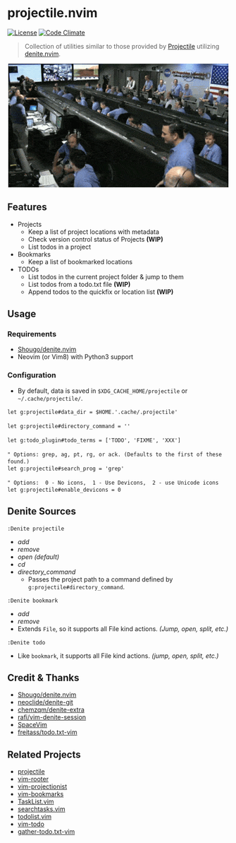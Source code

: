# projectile.nvim #

[![License](https://img.shields.io/github/license/dunstontc/projectile.nvim.svg)](https://github.com/dunstontc/projectile.nvim/blob/master/LICENSE)
[![Code Climate](https://img.shields.io/codeclimate/issues/github/me-and/mdf.svg)](https://github.com/dunstontc/projectile.nvim/issues)

> Collection of utilities similar to those provided by [Projectile](https://github.com/bbatsov/projectile) utilizing [denite.nvim](https://github.com/Shougo/denite.nvim).

<div align="center">
    <img src="https://raw.githubusercontent.com/dunstontc/assets/master/gifs/yes.gif" alt="mission-control"/>
</div>


## Features ##

  - Projects
    - Keep a list of project locations with metadata
    - Check version control status of Projects **(WIP)**
    - List todos in a project
  - Bookmarks
    - Keep a list of bookmarked locations
  - TODOs
    - List todos in the current project folder & jump to them
    - List todos from a todo.txt file **(WIP)**
    - Append todos to the quickfix or location list **(WIP)**


## Usage ##

### Requirements ###
  - [Shougo/denite.nvim](https://github.com/Shougo/denite.nvim)
  - Neovim (or Vim8) with Python3 support

### Configuration ###
  - By default, data is saved in `$XDG_CACHE_HOME/projectile` or `~/.cache/projectile/`.  

```viml
let g:projectile#data_dir = $HOME.'.cache/.projectile'

let g:projectile#directory_command = ''

let g:todo_plugin#todo_terms = ['TODO', 'FIXME', 'XXX']

" Options: grep, ag, pt, rg, or ack. (Defaults to the first of these found.)
let g:projectile#search_prog = 'grep'

" Options:  0 - No icons,  1 - Use Devicons,  2 - use Unicode icons 
let g:projectile#enable_devicons = 0
```


## Denite Sources ##
```viml
:Denite projectile
```
  - *add*
  - *remove*
  - *open (default)*
  - *cd*
  - *directory_command*
    - Passes the project path to a command defined by `g:projectile#directory_command`.

```viml
:Denite bookmark
```
  - *add*
  - *remove*
  - Extends `File`, so it supports all File kind actions. *(Jump, open, split, etc.)*

```viml
:Denite todo
```
  - Like `bookmark`, it supports all File kind actions. *(jump, open, split, etc.)*


## Credit & Thanks ##
  - [Shougo/denite.nvim](https://github.com/Shougo/denite.nvim)
  - [neoclide/denite-git](https://github.com/neoclide/denite-git)
  - [chemzqm/denite-extra](https://github.com/chemzqm/denite-extra)
  - [rafi/vim-denite-session](https://github.com/rafi/vim-denite-session)
  - [SpaceVim](https://github.com/SpaceVim/SpaceVim)
  - [freitass/todo.txt-vim](https://github.com/freitass/todo.txt-vim)


## Related Projects ##
  - [projectile](https://github.com/bbatsov/projectile)
  - [vim-rooter](https://github.com/airblade/vim-rooter)
  - [vim-projectionist](https://github.com/tpope/vim-projectionist)
  - [vim-bookmarks](https://github.com/MattesGroeger/vim-bookmarks)
  - [TaskList.vim](https://github.com/vim-scripts/TaskList.vim)
  - [searchtasks.vim](https://github.com/gilsondev/searchtasks.vim)
  - [todolist.vim](vim-scripts/todolist.vim)
  - [vim-todo](https://github.com/codegram/vim-todo)
  - [gather-todo.txt-vim](https://github.com/lgalke/gather-todo.txt-vim)

